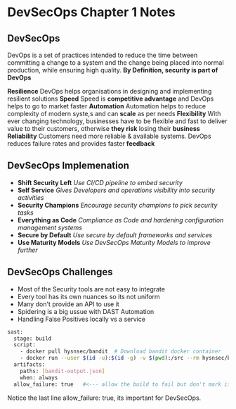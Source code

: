 # DevSecOps Chapter 1 Notes
## DevSecOps
DevOps is a set of practices intended to reduce the time between committing a change to a system and the change being placed into normal production, while ensuring high quality.
**By Definition, security is part of DevOps**

**Resilience**
DevOps helps organisations in designing and implementing resilient solutions
**Speed**
Speed is **competitive advantage** and DevOps helps to go to market faster
**Automation**
Automation helps to reduce complexity of modern syste,s and can **scale** as per needs
**Flexibility** 
With ever changing technology, businesses have to be flexible and fast to deliver value to their customers, otherwise **they risk** losing their **business**
**Reliability** 
Customers need more reliable & available systems. DevOps reduces failure rates and provides faster **feedback**

## DevSecOps Implemenation
- **Shift Security Left**
_Use CI/CD pipeline to embed security_
- **Self Service**
_Gives Developers and operations visibility into security activities_
- **Security Champions**
_Encourage security champions to pick security tasks_
- **Everything as Code**
_Compliance as Code and hardening configuration management systems_
- **Secure by Default** 
_Use secure by default frameworks and services_
- **Use Maturity Models**
_Use DevSecOps Maturity Models to improve further_

## DevSecOps Challenges
- Most of the Security tools are not easy to integrate
- Every tool has its own nuances so its not uniform
- Many don't provide an API to use it
- Spidering is a big ussue with DAST Automation
- Handling False Positives locally vs a service

```sh
sast:
  stage: build
  script:
    - docker pull hysnsec/bandit  # Download bandit docker container
    - docker run --user $(id -u):$(id -g) -v $(pwd):/src --rm hysnsec/bandit -r /src -f json -o /src/bandit-output.json
  artifacts:
    paths: [bandit-output.json]
    when: always
  allow_failure: true   #<--- allow the build to fail but don't mark it as such
```
Notice the last line allow_failure: true, its important for DevSecOps.